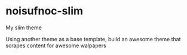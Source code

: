 noisufnoc-slim
==============

My slim theme

Using another theme as a base template, build an awesome theme that scrapes content for awesome walpapers
